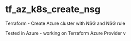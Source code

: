 # tf_az_k8s_create_nsg
Terraform - Create Azure cluster with NSG and NSG rule

Tested in Azure - working on Terraform Azure Provider v
